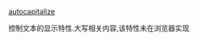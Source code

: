 [autocapitalize](https://developer.mozilla.org/en-US/docs/Web/HTML/Global_attributes/autocapitalize)

控制文本的显示特性.大写相关内容,该特性未在浏览器实现
